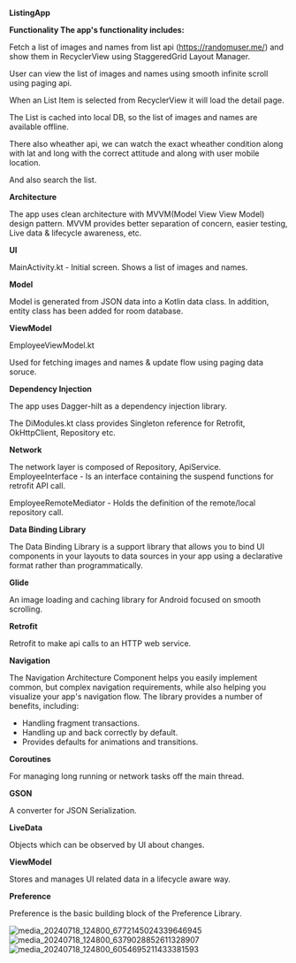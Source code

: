 **ListingApp**

**Functionality
The app's functionality includes:**

Fetch a list of images and names from list api (https://randomuser.me/) and show them in RecyclerView using StaggeredGrid Layout Manager.

User can view the list of images and names using smooth infinite scroll using paging api.

When an List Item is selected from RecyclerView it will load the detail page.

The  List is cached into local DB, so the list of images and names are available offline.

There also wheather api, we can watch the exact wheather condition along with lat and long with the correct attitude and along with user mobile location.

And also search the list.

**Architecture**

The app uses clean architecture with MVVM(Model View View Model) design pattern. MVVM provides better separation of concern, easier testing, Live data & lifecycle awareness, etc.

**UI**

MainActivity.kt - Initial screen. Shows a list of images and names.


**Model**

Model is generated from JSON data into a Kotlin data class. In addition, entity class has been added for room database.

**ViewModel**

EmployeeViewModel.kt

Used for fetching images and names & update flow using paging data soruce.

**Dependency Injection**

The app uses Dagger-hilt as a dependency injection library.

The DiModules.kt class provides Singleton reference for Retrofit, OkHttpClient, Repository etc.

**Network**

The network layer is composed of Repository, ApiService. EmployeeInterface - Is an interface containing the suspend functions for retrofit API call.

EmployeeRemoteMediator - Holds the definition of the remote/local repository call. 

**Data Binding Library**

The Data Binding Library is a support library that allows you to bind UI components in your layouts to data sources in your app using a declarative format rather than programmatically.

**Glide** 

An image loading and caching library for Android focused on smooth scrolling.

**Retrofit**

Retrofit to make api calls to an HTTP web service.

**Navigation**

The Navigation Architecture Component helps you easily implement common, but complex navigation requirements, while also helping you visualize your app's navigation flow. The library provides a number of benefits, including:

* Handling fragment transactions.
* Handling up and back correctly by default.
* Provides defaults for animations and transitions.

**Coroutines** 

For managing long running or network tasks off the main thread.

**GSON** 

A converter for JSON Serialization.

**LiveData** 

Objects which can be observed by UI about changes.

**ViewModel** 

Stores and manages UI related data in a lifecycle aware way.

**Preference** 

Preference is the basic building block of the Preference Library.

![media_20240718_124800_6772145024339646945](https://github.com/user-attachments/assets/d909ae3f-2cea-4e21-a1fc-679911cc63f7)
![media_20240718_124800_6379028852611328907](https://github.com/user-attachments/assets/e04f22f8-a66e-4319-89e9-71a89128e71b)
![media_20240718_124800_6054695211433381593](https://github.com/user-attachments/assets/1589c295-2aea-4663-a90f-58ec9f7ab065)




